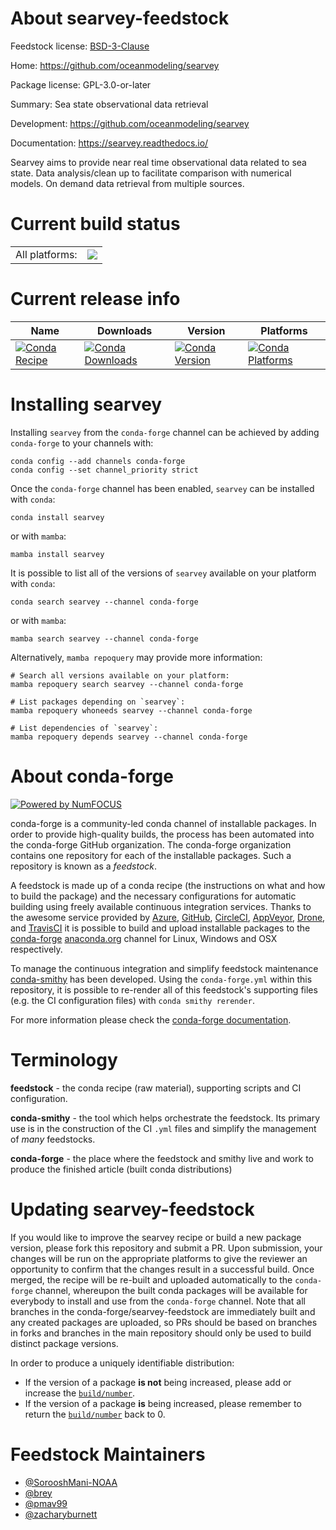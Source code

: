About searvey-feedstock
=======================

Feedstock license: [BSD-3-Clause](https://github.com/conda-forge/searvey-feedstock/blob/main/LICENSE.txt)

Home: https://github.com/oceanmodeling/searvey

Package license: GPL-3.0-or-later

Summary: Sea state observational data retrieval

Development: https://github.com/oceanmodeling/searvey

Documentation: https://searvey.readthedocs.io/

Searvey aims to provide near real time observational data related to sea state.
Data analysis/clean up to facilitate comparison with numerical models.
On demand data retrieval from multiple sources.


Current build status
====================


<table><tr><td>All platforms:</td>
    <td>
      <a href="https://dev.azure.com/conda-forge/feedstock-builds/_build/latest?definitionId=16640&branchName=main">
        <img src="https://dev.azure.com/conda-forge/feedstock-builds/_apis/build/status/searvey-feedstock?branchName=main">
      </a>
    </td>
  </tr>
</table>

Current release info
====================

| Name | Downloads | Version | Platforms |
| --- | --- | --- | --- |
| [![Conda Recipe](https://img.shields.io/badge/recipe-searvey-green.svg)](https://anaconda.org/conda-forge/searvey) | [![Conda Downloads](https://img.shields.io/conda/dn/conda-forge/searvey.svg)](https://anaconda.org/conda-forge/searvey) | [![Conda Version](https://img.shields.io/conda/vn/conda-forge/searvey.svg)](https://anaconda.org/conda-forge/searvey) | [![Conda Platforms](https://img.shields.io/conda/pn/conda-forge/searvey.svg)](https://anaconda.org/conda-forge/searvey) |

Installing searvey
==================

Installing `searvey` from the `conda-forge` channel can be achieved by adding `conda-forge` to your channels with:

```
conda config --add channels conda-forge
conda config --set channel_priority strict
```

Once the `conda-forge` channel has been enabled, `searvey` can be installed with `conda`:

```
conda install searvey
```

or with `mamba`:

```
mamba install searvey
```

It is possible to list all of the versions of `searvey` available on your platform with `conda`:

```
conda search searvey --channel conda-forge
```

or with `mamba`:

```
mamba search searvey --channel conda-forge
```

Alternatively, `mamba repoquery` may provide more information:

```
# Search all versions available on your platform:
mamba repoquery search searvey --channel conda-forge

# List packages depending on `searvey`:
mamba repoquery whoneeds searvey --channel conda-forge

# List dependencies of `searvey`:
mamba repoquery depends searvey --channel conda-forge
```


About conda-forge
=================

[![Powered by
NumFOCUS](https://img.shields.io/badge/powered%20by-NumFOCUS-orange.svg?style=flat&colorA=E1523D&colorB=007D8A)](https://numfocus.org)

conda-forge is a community-led conda channel of installable packages.
In order to provide high-quality builds, the process has been automated into the
conda-forge GitHub organization. The conda-forge organization contains one repository
for each of the installable packages. Such a repository is known as a *feedstock*.

A feedstock is made up of a conda recipe (the instructions on what and how to build
the package) and the necessary configurations for automatic building using freely
available continuous integration services. Thanks to the awesome service provided by
[Azure](https://azure.microsoft.com/en-us/services/devops/), [GitHub](https://github.com/),
[CircleCI](https://circleci.com/), [AppVeyor](https://www.appveyor.com/),
[Drone](https://cloud.drone.io/welcome), and [TravisCI](https://travis-ci.com/)
it is possible to build and upload installable packages to the
[conda-forge](https://anaconda.org/conda-forge) [anaconda.org](https://anaconda.org/)
channel for Linux, Windows and OSX respectively.

To manage the continuous integration and simplify feedstock maintenance
[conda-smithy](https://github.com/conda-forge/conda-smithy) has been developed.
Using the ``conda-forge.yml`` within this repository, it is possible to re-render all of
this feedstock's supporting files (e.g. the CI configuration files) with ``conda smithy rerender``.

For more information please check the [conda-forge documentation](https://conda-forge.org/docs/).

Terminology
===========

**feedstock** - the conda recipe (raw material), supporting scripts and CI configuration.

**conda-smithy** - the tool which helps orchestrate the feedstock.
                   Its primary use is in the construction of the CI ``.yml`` files
                   and simplify the management of *many* feedstocks.

**conda-forge** - the place where the feedstock and smithy live and work to
                  produce the finished article (built conda distributions)


Updating searvey-feedstock
==========================

If you would like to improve the searvey recipe or build a new
package version, please fork this repository and submit a PR. Upon submission,
your changes will be run on the appropriate platforms to give the reviewer an
opportunity to confirm that the changes result in a successful build. Once
merged, the recipe will be re-built and uploaded automatically to the
`conda-forge` channel, whereupon the built conda packages will be available for
everybody to install and use from the `conda-forge` channel.
Note that all branches in the conda-forge/searvey-feedstock are
immediately built and any created packages are uploaded, so PRs should be based
on branches in forks and branches in the main repository should only be used to
build distinct package versions.

In order to produce a uniquely identifiable distribution:
 * If the version of a package **is not** being increased, please add or increase
   the [``build/number``](https://docs.conda.io/projects/conda-build/en/latest/resources/define-metadata.html#build-number-and-string).
 * If the version of a package **is** being increased, please remember to return
   the [``build/number``](https://docs.conda.io/projects/conda-build/en/latest/resources/define-metadata.html#build-number-and-string)
   back to 0.

Feedstock Maintainers
=====================

* [@SorooshMani-NOAA](https://github.com/SorooshMani-NOAA/)
* [@brey](https://github.com/brey/)
* [@pmav99](https://github.com/pmav99/)
* [@zacharyburnett](https://github.com/zacharyburnett/)

